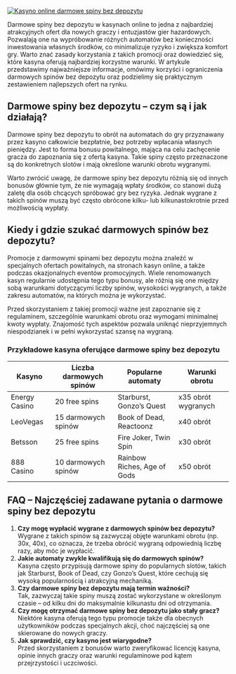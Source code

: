 [![Kasyno online darmowe spiny bez depozytu](https://123-caf.pages.dev/gitsignup.png)](https://vrmoo.ru/Bt82HjjY)

<p>Darmowe spiny bez depozytu w kasynach online to jedna z najbardziej atrakcyjnych ofert dla nowych graczy i entuzjastów gier hazardowych. Pozwalają one na wypróbowanie różnych automatów bez konieczności inwestowania własnych środków, co minimalizuje ryzyko i zwiększa komfort gry. Warto znać zasady korzystania z takich promocji oraz dowiedzieć się, które kasyna oferują najbardziej korzystne warunki. W artykule przedstawimy najważniejsze informacje, omówimy korzyści i ograniczenia darmowych spinów bez depozytu oraz podzielimy się praktycznym zestawieniem najlepszych ofert na rynku.</p>  <h2>Darmowe spiny bez depozytu – czym są i jak działają?</h2> <p>Darmowe spiny bez depozytu to obrót na automatach do gry przyznawany przez kasyno całkowicie bezpłatnie, bez potrzeby wpłacania własnych pieniędzy. Jest to forma bonusu powitalnego, mająca na celu zachęcenie gracza do zapoznania się z ofertą kasyna. Takie spiny często przeznaczone są do konkretnych slotów i mają określone warunki obrotu wygranymi.</p> <p>Warto zwrócić uwagę, że darmowe spiny bez depozytu różnią się od innych bonusów głównie tym, że nie wymagają wpłaty środków, co stanowi dużą zaletę dla osób chcących spróbować gry bez ryzyka. Jednak wygrane z takich spinów muszą być często obrócone kilku- lub kilkunastokrotnie przed możliwością wypłaty.</p>  <h2>Kiedy i gdzie szukać darmowych spinów bez depozytu?</h2> <p>Promocje z darmowymi spinami bez depozytu można znaleźć w specjalnych ofertach powitalnych, na stronach kasyn online, a także podczas okazjonalnych eventów promocyjnych. Wiele renomowanych kasyn regularnie udostępnia tego typu bonusy, ale różnią się one między sobą warunkami dotyczącymi liczby spinów, wysokości wygranych, a także zakresu automatów, na których można je wykorzystać.</p> <p>Przed skorzystaniem z takiej promocji ważne jest zapoznanie się z regulaminem, szczególnie warunkami obrotu oraz wymogami minimalnej kwoty wypłaty. Znajomość tych aspektów pozwala uniknąć nieprzyjemnych niespodzianek i w pełni wykorzystać szansę na wygraną.</p>  <h3>Przykładowe kasyna oferujące darmowe spiny bez depozytu</h3> <table>   <thead>     <tr>       <th>Kasyno</th>       <th>Liczba darmowych spinów</th>       <th>Popularne automaty</th>       <th>Warunki obrotu</th>     </tr>   </thead>   <tbody>     <tr>       <td>Energy Casino</td>       <td>20 free spins</td>       <td>Starburst, Gonzo’s Quest</td>       <td>x35 obrót wygranych</td>     </tr>     <tr>       <td>LeoVegas</td>       <td>15 darmowych spinów</td>       <td>Book of Dead, Reactoonz</td>       <td>x40 obrót</td>     </tr>     <tr>       <td>Betsson</td>       <td>25 free spins</td>       <td>Fire Joker, Twin Spin</td>       <td>x30 obrót</td>     </tr>     <tr>       <td>888 Casino</td>       <td>10 darmowych spinów</td>       <td>Rainbow Riches, Age of Gods</td>       <td>x50 obrót</td>     </tr>   </tbody> </table>  <h2>FAQ – Najczęściej zadawane pytania o darmowe spiny bez depozytu</h2> <ol>   <li><strong>Czy mogę wypłacić wygrane z darmowych spinów bez depozytu?</strong><br>Wygrane z takich spinów są zazwyczaj objęte warunkami obrotu (np. 30x, 40x), co oznacza, że trzeba obrócić wygraną odpowiednią liczbę razy, aby móc je wypłacić.</li>   <li><strong>Jakie automaty zwykle kwalifikują się do darmowych spinów?</strong><br>Kasyna często przypisują darmowe spiny do popularnych slotów, takich jak Starburst, Book of Dead, czy Gonzo’s Quest, które cechują się wysoką popularnością i atrakcyjną mechaniką.</li>   <li><strong>Czy darmowe spiny bez depozytu mają termin ważności?</strong><br>Tak, zazwyczaj takie spiny muszą zostać wykorzystane w określonym czasie – od kilku dni do maksymalnie kilkunastu dni od otrzymania.</li>   <li><strong>Czy mogę otrzymać darmowe spiny bez depozytu jako stały gracz?</strong><br>Niektóre kasyna oferują tego typu promocje także dla obecnych użytkowników podczas specjalnych akcji, choć najczęściej są one skierowane do nowych graczy.</li>   <li><strong>Jak sprawdzić, czy kasyno jest wiarygodne?</strong><br>Przed skorzystaniem z bonusów warto zweryfikować licencję kasyna, opinie innych graczy oraz warunki regulaminowe pod kątem przejrzystości i uczciwości.</li> </ol>